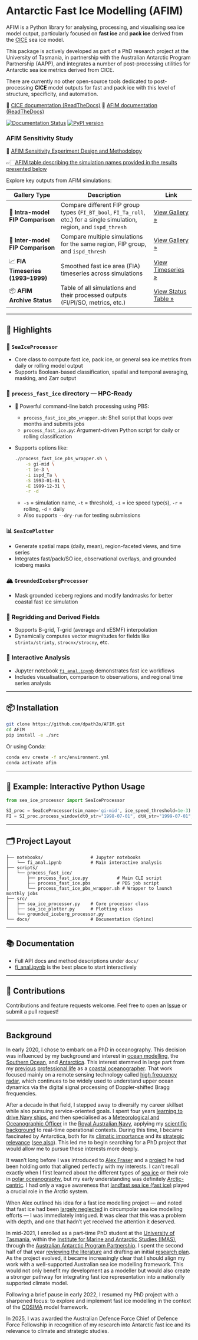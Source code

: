 # Antarctic Fast Ice Modelling (AFIM)

AFIM is a Python library for analysing, processing, and visualising sea ice model output, particularly focused on **fast ice** and **pack ice** derived from the [CICE](https://github.com/CICE-Consortium/CICE) sea ice model.

This package is actively developed as part of a PhD research project at the University of Tasmania, in partnership with the Australian Antarctic Program Partnership (AAPP), and integrates a number of post-processing utilities for Antarctic sea ice metrics derived from CICE.

There are currently no other open-source tools dedicated to post-processing **CICE** model outputs for fast and pack ice with this level of structure, specificity, and automation.

📖 [CICE documentation (ReadTheDocs)](https://cice-consortium-cice.readthedocs.io/en/main/)
📘 [AFIM documentation (ReadTheDocs)](https://AFIM.readthedocs.io/en/main/)

[![Documentation Status](https://readthedocs.org/projects/afim/badge/?version=latest)](https://afim.readthedocs.io/en/latest/?badge=latest)
[![PyPI version](https://badge.fury.io/py/afim.svg)](https://badge.fury.io/py/afim)

### AFIM Sensitivity Study

🧾 [AFIM Sensitivity Experiment Design and Methodology](https://dpath2o.github.io/AFIM/AFIM_sensitivity_methodology.html)

👉🏻[AFIM table describing the simulation names provided in the results presented below](https://dpath2o.github.io/AFIM/afim_simulation_configs.html)  

Explore key outputs from AFIM simulations:

| Gallery Type | Description | Link |
|--------------|-------------|------|
| 🔬 **Intra-model FIP Comparison** | Compare different FIP group types (`FI_BT_bool`, `FI_Ta_roll`, etc.) for a single simulation, region, and `ispd_thresh` | [View Gallery »](https://dpath2o.github.io/AFIM/fip_intra_model_gallery.html) |
| 🧪 **Inter-model FIP Comparison** | Compare multiple simulations for the same region, FIP group, and `ispd_thresh` | [View Gallery »](https://dpath2o.github.io/AFIM/fip_inter_model_gallery.html) |
| 📈 **FIA Timeseries (1993–1999)** | Smoothed fast ice area (FIA) timeseries across simulations | [View Timeseries »](https://dpath2o.github.io/AFIM/timeseries_gallery.html) |
| 📦 **AFIM Archive Status** | Table of all simulations and their processed outputs (FI/PI/SO, metrics, etc.) | [View Status Table »](https://dpath2o.github.io/AFIM/AFIM_archive_status.html) |

---

## 🚀 Highlights

### 🧊 `SeaIceProcessor`

* Core class to compute fast ice, pack ice, or general sea ice metrics from daily or rolling model output
* Supports Boolean-based classification, spatial and temporal averaging, masking, and Zarr output

### 🧭 `process_fast_ice` directory — HPC-Ready

* 🔁 Powerful command-line batch processing using PBS:

  * `process_fast_ice_pbs_wrapper.sh`: Shell script that loops over months and submits jobs
  * `process_fast_ice.py`: Argument-driven Python script for daily or rolling classification
* Supports options like:

  ```bash
  ./process_fast_ice_pbs_wrapper.sh \
      -s gi-mid \
      -t 1e-3 \
      -i ispd_Ta \
      -S 1993-01-01 \
      -E 1999-12-31 \
      -r -d
  ```

  * `-s` = simulation name, `-t` = threshold, `-i` = ice speed type(s), `-r` = rolling, `-d` = daily
  * Also supports `--dry-run` for testing submissions

### 📊 `SeaIcePlotter`

* Generate spatial maps (daily, mean), region-faceted views, and time series
* Integrates fast/pack/SO ice, observational overlays, and grounded iceberg masks

### 🏔️ `GroundedIcebergProcessor`

* Mask grounded iceberg regions and modify landmasks for better coastal fast ice simulation

### 🔄 Regridding and Derived Fields

* Supports B-grid, T-grid (average and xESMF) interpolation
* Dynamically computes vector magnitudes for fields like `strintx/strinty`, `strocnx/strocny`, etc.

### 📓 Interactive Analysis

* Jupyter notebook [`fi_anal.ipynb`](https://github.com/dpath2o/AFIM/blob/main/notebooks/fi_anal.ipynb) demonstrates fast ice workflows
* Includes visualisation, comparison to observations, and regional time series analysis

---

## 📦 Installation

```bash
git clone https://github.com/dpath2o/AFIM.git
cd AFIM
pip install -e ./src
```

Or using Conda:

```bash
conda env create -f src/environment.yml
conda activate afim
```

---

## 🧪 Example: Interactive Python Usage

```python
from sea_ice_processor import SeaIceProcessor

SI_proc = SeaIceProcessor(sim_name='gi-mid', ice_speed_threshold=1e-3)
FI = SI_proc.process_window(dt0_str="1998-07-01", dtN_str="1999-07-01", write_zarr=False)
```

---

## 🗂️ Project Layout

```
├── notebooks/                  # Jupyter notebooks
│   └── fi_anal.ipynb           # Main interactive analysis
├── scripts/
│   └── process_fast_ice/
│       ├── process_fast_ice.py           # Main CLI script
│       ├── process_fast_ice.pbs          # PBS job script
│       └── process_fast_ice_pbs_wrapper.sh # Wrapper to launch monthly jobs
├── src/
│   ├── sea_ice_processor.py    # Core processor class
│   ├── sea_ice_plotter.py      # Plotting class
│   └── grounded_iceberg_processor.py
└── docs/                       # Documentation (Sphinx)
```

---

## 📚 Documentation

* Full API docs and method descriptions under `docs/`
* [fi\_anal.ipynb](https://github.com/dpath2o/AFIM/blob/main/notebooks/fi_anal.ipynb) is the best place to start interactively

---

## 📮 Contributions

Contributions and feature requests welcome. Feel free to open an [Issue](https://github.com/dpath2o/AFIM/issues) or submit a pull request!

---

## Background

In early 2020, I chose to embark on a PhD in oceanography. This decision was influenced by my background and interest in [ocean modelling](http://www.cmar.csiro.au/staff/oke/pubs/England_and_Oke_2001.pdf), the [Southern Ocean](https://tos.org/oceanography/issue/volume-25-issue-03), and [Antarctica](https://www.scar.org). This interest stemmed in large part from my [previous](https://www.cencoos.org) [professional life](http://imos.org.au) as a [coastal oceanographer](https://scripps.ucsd.edu/research/topics/coastal-oceanography). That work focused mainly on a remote sensing technology called [high frequency radar](https://tos.org/oceanography/assets/docs/10-2_paduan1.pdf), which continues to be widely used to understand upper ocean dynamics via the digital signal processing of Doppler-shifted Bragg frequencies.

After a decade in that field, I stepped away to diversify my career skillset while also pursuing service-oriented goals. I spent four years [learning to drive Navy ships](https://www.navy.gov.au/sites/default/files/documents/Warfare_Officers_Career_Handbook.pdf), and then specialised as a [Meteorological and Oceanographic Officer](https://www.defencejobs.gov.au/jobs/reserves/navy/meteorologist-and-oceanographer) in the [Royal Australian Navy](https://www.navy.gov.au), applying my [scientific background](https://oceansci.ucsc.edu/academics/graduate/ms.html) to real-time operational contexts. During this time, I became fascinated by Antarctica, both for its [climatic importance](https://tos.org/oceanography/article/southern-ocean-warming) and its [strategic relevance](https://defence.gov.au/adc/Publications/AJDSS/documents/volume3-number2/Where-to-from-here-The-Australian-Defence-Forces-pursuit-of-national-security-and-the-2020-Defence-Strategic-update.pdf) ([see also](https://www.antarctica.gov.au/about-us/antarctic-strategy-and-action-plan/)). This led me to begin searching for a PhD project that would allow me to pursue these interests more deeply.

It wasn’t long before I was introduced to [Alex Fraser](https://tasmanian.com.au/stories/alex-fraser/) and a [project](./ResearchPlan/project_proposal/PROJECT_PROPOSAL.pdf) he had been holding onto that aligned perfectly with my interests. I can't recall exactly when I first learned about the different types of [sea ice](https://en.wikipedia.org/wiki/Sea_ice) or their role in [polar oceanography](https://tos.org/oceanography/issue/volume-24-issue-03), but my early understanding was definitely [Arctic-centric](http://nsidc.org/arcticseaicenews/). I had only a vague awareness that [landfast sea ice (fast ice)](https://arctic.noaa.gov/Report-Card/Report-Card-2018/ArtMID/7878/ArticleID/788/Landfast-Sea-Ice-in-a-Changing-Arctic) played a crucial role in the Arctic system.

When Alex outlined his idea for a fast ice modelling project — and noted that fast ice had been [largely neglected](https://dipot.ulb.ac.be/dspace/bitstream/2013/336850/1/doi_320494.pdf) in circumpolar sea ice modelling efforts — I was immediately intrigued. It was clear that this was a problem with depth, and one that hadn’t yet received the attention it deserved.

In mid-2021, I enrolled as a part-time PhD student at the [University of Tasmania](https://www.utas.edu.au), within the [Institute for Marine and Antarctic Studies (IMAS)](https://www.imas.utas.edu.au), through the [Australian Antarctic Program Partnership](https://aappartnership.org.au). I spent the second half of that year [reviewing the literature](./references) and drafting an initial [research plan](./ResearchPlan/doc/researchplan.pdf). As the project evolved, it became increasingly clear that I should align my work with a well-supported Australian sea ice modelling framework. This would not only benefit my development as a modeller but would also create a stronger pathway for integrating fast ice representation into a nationally supported climate model.

Following a brief pause in early 2022, I resumed my PhD project with a sharpened focus: to explore and implement fast ice modelling in the context of the [COSIMA](http://cosima.org.au) model framework.

In 2025, I was awarded the Australian Defence Force Chief of Defence Force Fellowship in recognition of my research into Antarctic fast ice and its relevance to climate and strategic studies.

